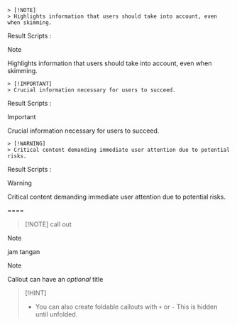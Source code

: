
```
> [!NOTE] 
> Highlights information that users should take into account, even when skimming.
```
Result  Scripts :
> [!NOTE] 
> Highlights information that users should take into account, even when skimming.

```
> [!IMPORTANT] 
> Crucial information necessary for users to succeed.
```
Result  Scripts :
> [!IMPORTANT] 
> Crucial information necessary for users to succeed.

```
> [!WARNING] 
> Critical content demanding immediate user attention due to potential risks.
```
Result  Scripts :
> [!WARNING]
> Critical content demanding immediate user attention due to potential risks.


====
> [!NOTE] call out

> [!NOTE]
> jam tangan

> [!NOTE]
> Callout can have an _optional_ title
> 
>> [!HINT]
>> - You can also create foldable callouts with `+` or `-`
>> This is hidden until unfolded.
